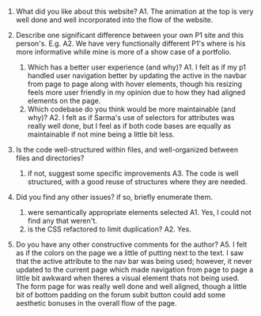 
1. What did you like about this website?
    A1. The animation at the top is very well done and well incorporated into the flow of the website.

2. Describe one significant difference between your own P1 site and this person's. E.g.
    A2. We have very functionally different P1's where is his more informative while mine is more of a show case of a portfolio.

    1. Which has a better user experience (and why)?
        A1. I felt as if my p1 handled user navigation better by updating the active in the navbar from page to page along with hover elements, though his resizing feels more user friendly in my opinion due to how they had aligned elements on the page.
    2. Which codebase do you think would be more maintainable (and why)?
        A2. I felt as if Sarma's use of selectors for attributes was really well done, but I feel as if both code bases are equally as maintainable if not mine being a little bit less.

3. Is the code well-structured within files, and well-organized between files and   directories?
    1. if not, suggest some specific improvements
    A3. The code is well structured, with a good reuse of structures where they are needed.

4. Did you find any other issues? if so, briefly enumerate them.
    1. were semantically appropriate elements selected
    A1. Yes, I could not find any that weren't.
    2. is the CSS refactored to limit duplication?
    A2. Yes.

5. Do you have any other constructive comments for the author?
    A5. I felt as if the colors on the page we a little of putting next to the text. I saw that the active attribute to the nav bar was being used; however, it never updated to the current page which made navigation from page to page a little bit awkward when theres a visual element thats not being used. The form page for was really well done and well aligned, though a little bit of bottom padding on the forum subit button could add some aesthetic bonuses in the overall flow of the page.
